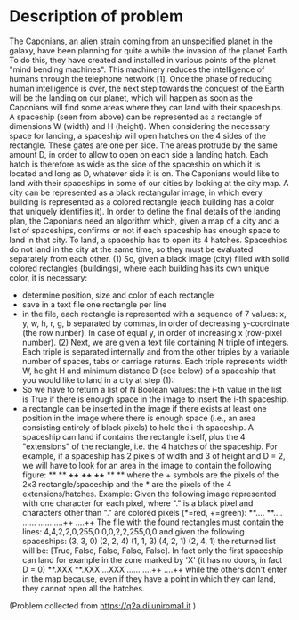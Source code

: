 # Description of problem

The Caponians, an alien strain coming from an unspecified planet in
the galaxy, have been planning for quite a while the invasion of the
planet Earth. To do this, they have created and installed in various
points of the planet "mind bending machines". This machinery reduces
the intelligence of humans through the telephone network [1].
Once the phase of reducing human intelligence is over, the next
step towards the conquest of the Earth will be the landing on our
planet, which will happen as soon as the Caponians will find some
areas where they can land with their spaceships.
A spaceship (seen from above) can be represented as a rectangle of
dimensions W (width) and H (height). When considering the necessary
space for landing, a spaceship will open hatches on the 4 sides of
the rectangle. These gates are one per side.
The areas protrude by the same amount D, in order to allow to open on
each side a landing hatch. Each hatch is therefore as wide as the side
of the spaceship on which it is located and long as D, whatever side
it is on.
The Caponians would like to land with their spaceships in some of our
cities by looking at the city map. A city can be represented as a black
rectangular image, in which every building is represented as a colored
rectangle (each building has a color that uniquely identifies it).
In order to define the final details of the landing plan, the Caponians
need an algorithm which, given a map of a city and a
list of spaceships, confirms or not if
each spaceship has enough space to land in that city.
To land, a spaceship has to open its 4 hatches. Spaceships do not land
in the city at the same time, so they must be evaluated separately
from each other.
(1) So, given a black image (city) filled with solid colored
rectangles (buildings), where each building has its own unique color,
it is necessary:
- determine position, size and color of each rectangle
- save in a text file one rectangle per line
- in the file, each rectangle is represented with a sequence of 7 values:
     x, y, w, h, r, g, b
  separated by commas, in order of decreasing y-coordinate (the row
  nunber). In case of equal y, in order of increasing x (row-pixel number).
(2) Next, we are given a text file containing N triple of
integers. Each triple is separated internally and from the other
triples by a variable number of spaces, tabs or carriage returns. Each
triple represents width W, height H and minimum distance D (see below)
of a spaceship that you would like to land in a city at step (1):
- So we have to return a list of N Boolean values: the i-th value in
the list is True if there is enough space in the image to
insert the i-th spaceship.
- a rectangle can be inserted in the image if there exists at least
one position in the image where there is enough space (i.e., an area
consisting entirely of black pixels) to hold the i-th spaceship.
A spaceship can land if contains the rectangle itself, plus the 4
"extensions" of the rectangle, i.e. the 4 hatches of the spaceship.
For example, if a spaceship has 2 pixels of width and 3 of height and
D = 2, we will have to look for an area in the image to contain the
following figure:
                              **
                              **
                            **++**
                            **++**
                            **++**
                              **
                              **
where the + symbols are the pixels of the 2x3 rectangle/spaceship and the *
are the pixels of the 4 extensions/hatches.
Example:
Given the following image represented with one character for each
pixel, where "." is a black pixel and characters other than "." are
colored pixels (*=red, +=green):
**....
**....
......
......
....++
....++
The file with the found rectangles  must contain the lines:
4,4,2,2,0,255,0
0,0,2,2,255,0,0
and given the following spaceships:
(3, 3, 0)
(2, 2, 4)
(1, 1, 3)
(4, 2, 1)
(2, 4, 1)
the returned list will be: [True, False, False, False, False].
In fact only the first spaceship can land for example in the zone marked by
'X' (it has no doors, in fact D = 0)
**.XXX
**.XXX
...XXX
......
....++
....++
while the others don't enter in the map because, even if they have a point
in which they can land, they cannot open all the hatches.

(Problem collected from https://q2a.di.uniroma1.it )
